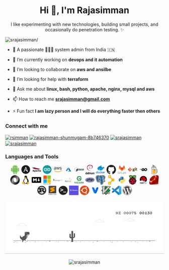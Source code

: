 <h1 align="center">Hi 👋, I'm Rajasimman</h1>

<p align="center">
	I like experimenting with new technologies, building small projects, and occasionally do penetration testing. ✨ <br>
</p>

<p align="left"> <img src=https://komarev.com/ghpvc/?username=srajasimman alt=srajasimman/> </p>

- 📜 A passionate 👨🏽‍💻 system admin from India 🇮🇳

- 🔭 I’m currently working on **devops and it automation**

- 👯 I’m looking to collaborate on **aws and ansilbe**

- 🤔 I’m looking for help with **terraform**

- 💬 Ask me about **linux, bash, python, apache, nginx, mysql and aws**

- 📫 How to reach me **srajasimman@gmail.com**

- ⚡ Fun fact **I am lazy person and I will do everything faster then others**

### Connect with me
<p align="left">
	<a href=https://twitter.com/rsimman target="blank"><img align="center" src=https://cdn.jsdelivr.net/npm/simple-icons@3.0.1/icons/twitter.svg alt="rsimman" height="25" width="25" /></a>
	<a href=https://linkedin.com/in/rajasimman-shunmugam-8b746370 target="blank"><img align="center" src=https://cdn.jsdelivr.net/npm/simple-icons@3.0.1/icons/linkedin.svg alt="rajasimman-shunmugam-8b746370" height="25" width="25" /></a>
	<a href=https://fb.com/srajasimman target="blank"><img align="center" src=https://cdn.jsdelivr.net/npm/simple-icons@3.0.1/icons/facebook.svg alt="srajasimman" height="25" width="25" /></a>
	<a href=https://dev.to/srajasimman target="blank"><img align="center" src=https://cdn.jsdelivr.net/npm/simple-icons@3.0.1/icons/dev-dot-to.svg alt="srajasimman" height="25" width="25" /></a>
</p>

### Languages and Tools
<p align="center">
	<a href="https://www.google.com/search?q=android"><img src=https://raw.githubusercontent.com/srajasimman/srajasimman/master/src/img/android.png alt=android width="30" height="30"/></a> 
	<a href="https://www.google.com/search?q=ansible"><img src=https://raw.githubusercontent.com/srajasimman/srajasimman/master/src/img/ansible.png alt=ansible width="30" height="30"/></a> 
	<a href="https://www.google.com/search?q=apache"><img src=https://raw.githubusercontent.com/srajasimman/srajasimman/master/src/img/apache.png alt=apache width="30" height="30"/></a> 
	<a href="https://www.google.com/search?q=arduino"><img src=https://raw.githubusercontent.com/srajasimman/srajasimman/master/src/img/arduino.png alt=arduino width="30" height="30"/></a> 
	<a href="https://www.google.com/search?q=aws"><img src=https://raw.githubusercontent.com/srajasimman/srajasimman/master/src/img/aws.png alt=aws width="30" height="30"/></a> 
	<a href="https://www.google.com/search?q=azure"><img src=https://raw.githubusercontent.com/srajasimman/srajasimman/master/src/img/azure.png alt=azure width="30" height="30"/></a> 
	<a href="https://www.google.com/search?q=bash"><img src=https://raw.githubusercontent.com/srajasimman/srajasimman/master/src/img/bash.png alt=bash width="30" height="30"/></a> 
	<a href="https://www.google.com/search?q=debian"><img src=https://raw.githubusercontent.com/srajasimman/srajasimman/master/src/img/debian.png alt=debian width="30" height="30"/></a> 
	<a href="https://www.google.com/search?q=docker"><img src=https://raw.githubusercontent.com/srajasimman/srajasimman/master/src/img/docker.png alt=docker width="30" height="30"/></a> 
	<a href="https://www.google.com/search?q=github"><img src=https://raw.githubusercontent.com/srajasimman/srajasimman/master/src/img/github.png alt=github width="30" height="30"/></a> 
	<a href="https://www.google.com/search?q=gitlab"><img src=https://raw.githubusercontent.com/srajasimman/srajasimman/master/src/img/gitlab.png alt=gitlab width="30" height="30"/></a> 
	<a href="https://www.google.com/search?q=git"><img src=https://raw.githubusercontent.com/srajasimman/srajasimman/master/src/img/git.png alt=git width="30" height="30"/></a> 
	<a href="https://www.google.com/search?q=go"><img src=https://raw.githubusercontent.com/srajasimman/srajasimman/master/src/img/go.png alt=go width="30" height="30"/></a> 
	<a href="https://www.google.com/search?q=homebrew"><img src=https://raw.githubusercontent.com/srajasimman/srajasimman/master/src/img/homebrew.png alt=homebrew width="30" height="30"/></a> 
	<a href="https://www.google.com/search?q=json"><img src=https://raw.githubusercontent.com/srajasimman/srajasimman/master/src/img/json.png alt=json width="30" height="30"/></a> 
	<a href="https://www.google.com/search?q=linux"><img src=https://raw.githubusercontent.com/srajasimman/srajasimman/master/src/img/linux.png alt=linux width="30" height="30"/></a> 
	<a href="https://www.google.com/search?q=markdown"><img src=https://raw.githubusercontent.com/srajasimman/srajasimman/master/src/img/markdown.png alt=markdown width="30" height="30"/></a> 
	<a href="https://www.google.com/search?q=microsoft"><img src=https://raw.githubusercontent.com/srajasimman/srajasimman/master/src/img/microsoft.png alt=microsoft width="30" height="30"/></a> 
	<a href="https://www.google.com/search?q=mongodb"><img src=https://raw.githubusercontent.com/srajasimman/srajasimman/master/src/img/mongodb.png alt=mongodb width="30" height="30"/></a> 
	<a href="https://www.google.com/search?q=mysql"><img src=https://raw.githubusercontent.com/srajasimman/srajasimman/master/src/img/mysql.png alt=mysql width="30" height="30"/></a> 
	<a href="https://www.google.com/search?q=nginx"><img src=https://raw.githubusercontent.com/srajasimman/srajasimman/master/src/img/nginx.png alt=nginx width="30" height="30"/></a> 
	<a href="https://www.google.com/search?q=php"><img src=https://raw.githubusercontent.com/srajasimman/srajasimman/master/src/img/php.png alt=php width="30" height="30"/></a> 
	<a href="https://www.google.com/search?q=postgresql"><img src=https://raw.githubusercontent.com/srajasimman/srajasimman/master/src/img/postgresql.png alt=postgresql width="30" height="30"/></a> 
	<a href="https://www.google.com/search?q=puppet"><img src=https://raw.githubusercontent.com/srajasimman/srajasimman/master/src/img/puppet.png alt=puppet width="30" height="30"/></a> 
	<a href="https://www.google.com/search?q=python"><img src=https://raw.githubusercontent.com/srajasimman/srajasimman/master/src/img/python.png alt=python width="30" height="30"/></a> 
	<a href="https://www.google.com/search?q=raspberry"><img src=https://raw.githubusercontent.com/srajasimman/srajasimman/master/src/img/raspberry-pi.png alt=pi width="30" height="30"/></a> 
	<a href="https://www.google.com/search?q=redhat"><img src=https://raw.githubusercontent.com/srajasimman/srajasimman/master/src/img/redhat.png alt=redhat width="30" height="30"/></a> 
	<a href="https://www.google.com/search?q=ruby"><img src=https://raw.githubusercontent.com/srajasimman/srajasimman/master/src/img/ruby.png alt=ruby width="30" height="30"/></a> 
	<a href="https://www.google.com/search?q=rust"><img src=https://raw.githubusercontent.com/srajasimman/srajasimman/master/src/img/rust.png alt=rust width="30" height="30"/></a> 
	<a href="https://www.google.com/search?q=sublime-text"><img src=https://raw.githubusercontent.com/srajasimman/srajasimman/master/src/img/sublime-text.png alt=sublime-text width="30" height="30"/></a> 
	<a href="https://www.google.com/search?q=terminal"><img src=https://raw.githubusercontent.com/srajasimman/srajasimman/master/src/img/terminal.png alt=terminal width="30" height="30"/></a> 
	<a href="https://www.google.com/search?q=terraform"><img src=https://raw.githubusercontent.com/srajasimman/srajasimman/master/src/img/terraform.png alt=terraform width="30" height="30"/></a> 
	<a href="https://www.google.com/search?q=ubuntu"><img src=https://raw.githubusercontent.com/srajasimman/srajasimman/master/src/img/ubuntu.png alt=ubuntu width="30" height="30"/></a> 
	<a href="https://www.google.com/search?q=vagrant"><img src=https://raw.githubusercontent.com/srajasimman/srajasimman/master/src/img/vagrant.png alt=vagrant width="30" height="30"/></a> 
	<a href="https://www.google.com/search?q=vim"><img src=https://raw.githubusercontent.com/srajasimman/srajasimman/master/src/img/vim.png alt=vim width="30" height="30"/></a> 
	<a href="https://www.google.com/search?q=vscode"><img src=https://raw.githubusercontent.com/srajasimman/srajasimman/master/src/img/vscode.png alt=vscode width="30" height="30"/></a> 
	<a href="https://www.google.com/search?q=wordpress"><img src=https://raw.githubusercontent.com/srajasimman/srajasimman/master/src/img/wordpress.png alt=wordpress width="30" height="30"/></a> 
</p>

![Dino](https://raw.githubusercontent.com/srajasimman/srajasimman/master/src/gif/dino.gif)

<p align="center"> 
	<img src=https://github-readme-stats.vercel.app/api?username=srajasimman&show_icons=true alt=srajasimman /> 
</p>

